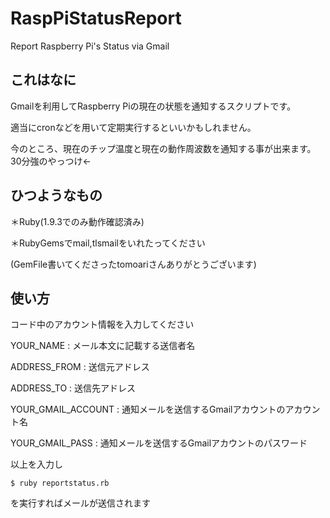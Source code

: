RaspPiStatusReport
==================

Report Raspberry Pi's Status via Gmail


## これはなに
Gmailを利用してRaspberry Piの現在の状態を通知するスクリプトです。

適当にcronなどを用いて定期実行するといいかもしれません。

今のところ、現在のチップ温度と現在の動作周波数を通知する事が出来ます。
30分強のやっつけ←


## ひつようなもの

＊Ruby(1.9.3でのみ動作確認済み)

＊RubyGemsでmail,tlsmailをいれたってください

(GemFile書いてくださったtomoariさんありがとうございます)


## 使い方

コード中のアカウント情報を入力してください

YOUR_NAME           : メール本文に記載する送信者名

ADDRESS_FROM        : 送信元アドレス

ADDRESS_TO          : 送信先アドレス

YOUR_GMAIL_ACCOUNT  : 通知メールを送信するGmailアカウントのアカウント名

YOUR_GMAIL_PASS     : 通知メールを送信するGmailアカウントのパスワード


以上を入力し

    $ ruby reportstatus.rb

を実行すればメールが送信されます
